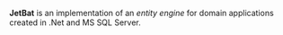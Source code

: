 **JetBat** is an implementation of an _entity engine_ for domain applications created in .Net and MS SQL Server.